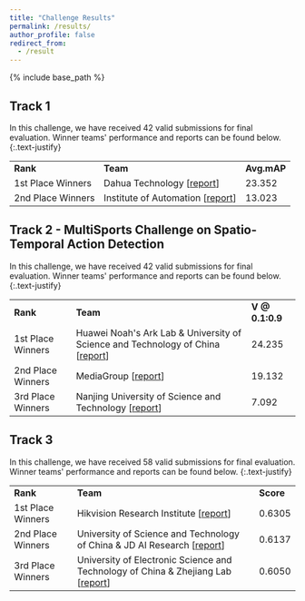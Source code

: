 ```yaml
---
title: "Challenge Results"
permalink: /results/
author_profile: false
redirect_from:
  - /result
---
```


{% include base_path %}

## Track 1


In this challenge, we have received 42 valid submissions for final evaluation. Winner teams' performance and reports can be found below.
{:.text-justify}

<table>
  <tr>
    <td><b>Rank</b></td>
    <td><b>Team</b></td> 
    <td><b>Avg.mAP</b></td>
  </tr>
  <tr>
    <td>1st Place Winners</td>
    <td>Dahua Technology [<a href="/report2/track1-top1.pdf">report</a>]</td> 
    <td>23.352</td>
  </tr>
  <tr>
    <td>2nd Place Winners</td>
    <td>Institute of Automation [<a href="/report2/track1-top2.pdf">report</a>]</td> 
    <td>13.023</td>
  </tr>
</table>



## Track 2 - MultiSports Challenge on Spatio-Temporal Action Detection

In this challenge, we have received 42 valid submissions for final evaluation. Winner teams' performance and reports can be found below.
{:.text-justify}

<table>
  <tr>
    <td><b>Rank</b></td>
    <td><b>Team</b></td> 
    <td><b>V @ 0.1:0.9</b></td>
  </tr>
  <tr>
    <td>1st Place Winners</td>
    <td>Huawei Noah's Ark Lab & University of Science and Technology of China [<a href="/report2/Person_Context_Cross_Attention_for_Spatio_Temporal_Action_Detection.pdf">report</a>]</td> 
    <td>24.235</td>
  </tr>
  <tr>
    <td>2nd Place Winners</td>
    <td>MediaGroup [<a href="/report2/Midea_AIIC_Technical_Report.pdf">report</a>]</td> 
    <td>19.132</td>
  </tr>
  <tr>
    <td>3rd Place Winners</td>
    <td>Nanjing University of Science and Technology [<a href="/report2/Longest Continuous Temporal Sequences for Action Detection.pdf">report</a>]</td> 
    <td>7.092</td>
  </tr>
</table>

## Track 3

In this challenge, we have received 58 valid submissions for final evaluation. Winner teams' performance and reports can be found below.
{:.text-justify}

<table>
  <tr>
    <td><b>Rank</b></td>
    <td><b>Team</b></td> 
    <td><b>Score</b></td>
  </tr>
  <tr>
    <td>1st Place Winners</td>
    <td>Hikvision Research Institute [<a href="/report2/track3-top1.pdf">report</a>]</td> 
    <td>0.6305</td>
  </tr>
  <tr>
    <td>2nd Place Winners</td>
    <td>University of Science and Technology of China & JD AI Research [<a href="/report2/track3-top2.pdf">report</a>]</td> 
    <td>0.6137</td>
  </tr>
  <tr>
    <td>3rd Place Winners</td>
    <td>University of Electronic Science and Technology of China & Zhejiang Lab [<a href="/report2/track3-top3.pdf">report</a>]</td> 
    <td>0.6050</td>
  </tr>
</table>
